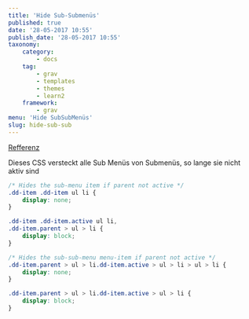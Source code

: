 ```yaml
---
title: 'Hide Sub-Submenüs'
published: true
date: '28-05-2017 10:55'
publish_date: '28-05-2017 10:55'
taxonomy:
    category:
        - docs
    tag:
        - grav
        - templates
        - themes
        - learn2
    framework:
        - grav
menu: 'Hide SubSubMenüs'
slug: hide-sub-sub
---
```


[Refferenz](https://github.com/getgrav/grav-theme-learn2/issues/15)  

Dieses CSS versteckt alle Sub Menüs von Submenüs, so lange sie nicht aktiv sind
```css
/* Hides the sub-menu item if parent not active */
.dd-item .dd-item ul li {
    display: none;
}

.dd-item .dd-item.active ul li,
.dd-item.parent > ul > li {
    display: block;
}

/* Hides the sub-sub-menu menu-item if parent not active */
.dd-item.parent > ul > li.dd-item.active > ul > li > ul > li {
    display: none;
}

.dd-item.parent > ul > li.dd-item.active > ul > li {
    display: block;
}
```